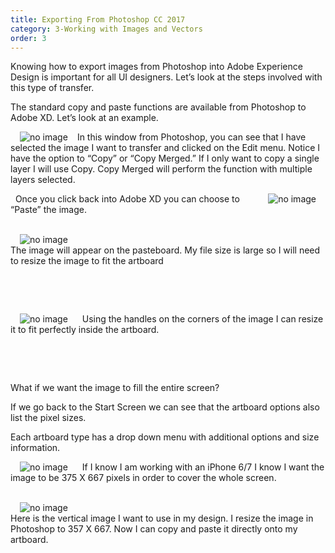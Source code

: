 ```yaml
---
title: Exporting From Photoshop CC 2017
category: 3-Working with Images and Vectors
order: 3
---
```


Knowing how to export images from Photoshop into Adobe Experience Design is important for all UI designers. Let’s look at the steps involved with this type of transfer.  


The standard copy and paste functions are available from Photoshop to Adobe XD. Let’s look at an example.

<img style="padding: 0px 15px;float:left;" src="https://iwilfried.github.io/Adobe-XD-eBook/images/XD-Export-Photo-01.png" alt="no image"/>In this window from Photoshop, you can see that I have selected the image I want to transfer and clicked on the Edit menu.
Notice I have the option to “Copy” or “Copy Merged.” If I only want to copy a single layer I will use Copy. Copy Merged will perform the function with multiple layers selected.



<img style="padding: 0px 15px;float:right;" src="https://iwilfried.github.io/Adobe-XD-eBook/images/XD-Export-Photo-02.png" alt="no image"/>
&nbsp;   
Once you click back into Adobe XD you can choose to “Paste” the image.  

&nbsp;   
<img style="padding: 0px 15px;float:left;" src="https://iwilfried.github.io/Adobe-XD-eBook/images/XD-Export-Photo-03.png" alt="no image"/>
&nbsp;   
The image will appear on the pasteboard. My file size is large so I will need to resize the image to fit the artboard   

&nbsp;   

&nbsp;   

<img style="padding: 0px 15px;float:left;" src="https://iwilfried.github.io/Adobe-XD-eBook/images/XD-Export-Photo-04.png" alt="no image"/>
&nbsp;   
Using the handles on the corners of the image I can resize it to fit perfectly inside the artboard.  

 &nbsp;   

 &nbsp;   


What if we want the image to fill the entire screen?
 
If we go back to the Start Screen we can see that the artboard options also list the pixel sizes.



Each artboard type has a drop down menu with additional options and size information.

<img style="padding: 0px 15px;float:left;" src="https://iwilfried.github.io/Adobe-XD-eBook/images/XD-Export-Photo-05.png" alt="no image"/>
&nbsp;   
If I know I am working with an iPhone 6/7 I know I want the image to be 375 X 667 pixels in order to cover the whole screen.

&nbsp;   
<img style="padding: 0px 15px;float:left;" src="https://iwilfried.github.io/Adobe-XD-eBook/images/XD-Export-Photo-06.png" alt="no image"/>
&nbsp;   
Here is the vertical image I want to use in my design. I resize the image in Photoshop to 357 X 667.
Now I can copy and paste it directly onto my artboard. 
